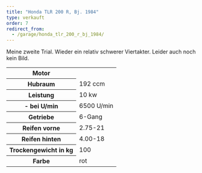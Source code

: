 ```yaml
---
title: "Honda TLR 200 R, Bj. 1984"
type: verkauft
order: 7
redirect_from:
  - /garage/honda_tlr_200_r_bj_1984/
--- 
```

Meine zweite Trial. Wieder ein relativ schwerer Viertakter. Leider auch noch kein Bild.

<table class="table_technik">
	<tr class="row0">
		<th class="col0"> Motor </th><td class="col1"> </td>
	</tr>
	<tr class="row1">
		<th class="col0"> Hubraum </th><td class="col1"> 192 ccm </td>
	</tr>
	<tr class="row2">
		<th class="col0"> Leistung </th><td class="col1"> 10 kw </td>
	</tr>
	<tr class="row3">
		<th class="col0"> - bei U/min </th><td class="col1"> 6500 U/min </td>
	</tr>
	<tr class="row4">
		<th class="col0"> Getriebe </th><td class="col1"> 6-Gang </td>
	</tr>
	<tr class="row5">
		<th class="col0"> Reifen vorne </th><td class="col1"> 2.75-21 </td>
	</tr>
	<tr class="row6">
		<th class="col0"> Reifen hinten </th><td class="col1"> 4.00-18 </td>
	</tr>
	<tr class="row7">
		<th class="col0"> Trockengewicht in kg </th><td class="col1"> 100 </td>
	</tr>
	<tr class="row8">
		<th class="col0"> Farbe </th><td class="col1"> rot </td>
	</tr>
</table>